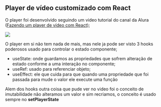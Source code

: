 ## Player de vídeo customizado com React 
O player foi desenvolvido seguindo um video tutorial do canal da Alura (<a href="https://www.youtube.com/watch?v=ZaYvwn9nBD4">Fazendo um player de vídeo com React</a>);

<img src='https://user-images.githubusercontent.com/2512512/88403919-89979f00-cda3-11ea-831a-190bf3093028.png' />

O player em si não tem nada de mais, mas nele ja pode ser visto 3 hooks poderosos usado para controlar o estado componente;
- useState: onde guardamos as propriedades que sofrem alteração de estado conforme a uma interação no componente;
- useRef: usado para referenciar objeto;
- useEffect: ele que cuida para que quando uma propriedade que foi passada para mude o valor ele execute uma função

Alem dos hooks outra coisa que pude ver no video foi o conceito de imutabilidade não alteramos um valor e sim recriamos, o conceito é usado sempre no **setPlayerState**
